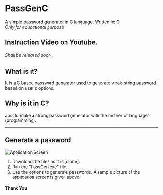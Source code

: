 # PassGenC
A simple password generator in C language.
Written in: C<br>
*Only for educational purpose*

## Instruction Video on Youtube.
###### Shall be released soon.

## What is it?
It is a C based password generator used to generate weak-string password based on user's options.
## Why is it in C?
Just to make a strong password generator with the mother of languages (programming). 

----

## Generate a password
![Application Screen](https://raw.githubusercontent.com/arg-z/PassGenC/master/images/passgen%201.PNG)
1. Download the files as it is [clone].
2. Run the "PassGen.exe" file.
3. Use the options to generate passwords. A sample picture of the application screen is given above.<br>
#### Thank You
